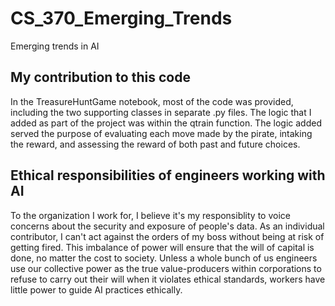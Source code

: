 # CS_370_Emerging_Trends
Emerging trends in AI

## My contribution to this code
In the TreasureHuntGame notebook, most of the code was provided, including the two supporting classes in separate .py files. The logic that I added as part of the project was within the qtrain function. The logic added served the purpose of evaluating each move made by the pirate, intaking the reward, and assessing the reward of both past and future choices.

## Ethical responsibilities of engineers working with AI
To the organization I work for, I believe it's my responsiblity to voice concerns about the security and exposure of people's data. As an individual contributor, I can't act against the orders of my boss without being at risk of getting fired. This imbalance of power will ensure that the will of capital is done, no matter the cost to society. Unless a whole bunch of us engineers use our collective power as the true value-producers within corporations to refuse to carry out their will when it violates ethical standards, workers have little power to guide AI practices ethically.
